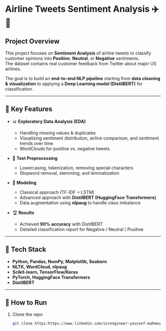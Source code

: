 # Airline Tweets Sentiment Analysis ✈️💬

## Project Overview
This project focuses on **Sentiment Analysis** of airline tweets to classify customer opinions into **Positive**, **Neutral**, or **Negative** sentiments.  
The dataset contains real customer feedback from Twitter about major US airlines.  

The goal is to build an **end-to-end NLP pipeline** starting from **data cleaning & visualization** to applying a **Deep Learning model (DistilBERT)** for classification.

---

## 🔑 Key Features
- 📊 **Exploratory Data Analysis (EDA)**  
  - Handling missing values & duplicates  
  - Visualizing sentiment distribution, airline comparison, and sentiment trends over time  
  - WordClouds for positive vs. negative tweets  

- 🧹 **Text Preprocessing**  
  - Lowercasing, tokenization, removing special characters  
  - Stopword removal, stemming, and lemmatization  

- 🤖 **Modeling**  
  - Classical approach (TF-IDF + LSTM)  
  - Advanced approach with **DistilBERT (HuggingFace Transformers)**  
  - Data augmentation using **nlpaug** to handle class imbalance  

- 🏆 **Results**  
  - Achieved **90% accuracy** with DistilBERT  
  - Detailed classification report for Negative / Neutral / Positive  

---

## 📂 Tech Stack
- **Python, Pandas, NumPy, Matplotlib, Seaborn**
- **NLTK, WordCloud, nlpaug**
- **Scikit-learn, TensorFlow/Keras**
- **PyTorch, HuggingFace Transformers**
- **DistilBERT**

---

## 🚀 How to Run
1. Clone the repo  
   ```bash
   git clone https:https://www.linkedin.com/in/engineer-youssef-mahmoud-63b243361?lipi=urn%3Ali%3Apage%3Ad_flagship3_profile_view_base_contact_details%3BeeaaD8aYSR%2Byc18DVokw%2Bw%3D%3D
   

